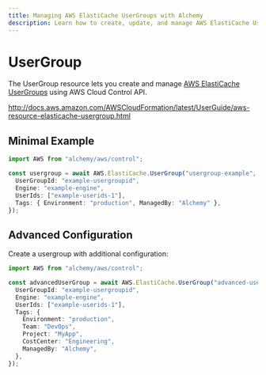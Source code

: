 ```yaml
---
title: Managing AWS ElastiCache UserGroups with Alchemy
description: Learn how to create, update, and manage AWS ElastiCache UserGroups using Alchemy Cloud Control.
---
```


# UserGroup

The UserGroup resource lets you create and manage [AWS ElastiCache UserGroups](https://docs.aws.amazon.com/elasticache/latest/userguide/) using AWS Cloud Control API.

http://docs.aws.amazon.com/AWSCloudFormation/latest/UserGuide/aws-resource-elasticache-usergroup.html

## Minimal Example

```ts
import AWS from "alchemy/aws/control";

const usergroup = await AWS.ElastiCache.UserGroup("usergroup-example", {
  UserGroupId: "example-usergroupid",
  Engine: "example-engine",
  UserIds: ["example-userids-1"],
  Tags: { Environment: "production", ManagedBy: "Alchemy" },
});
```

## Advanced Configuration

Create a usergroup with additional configuration:

```ts
import AWS from "alchemy/aws/control";

const advancedUserGroup = await AWS.ElastiCache.UserGroup("advanced-usergroup", {
  UserGroupId: "example-usergroupid",
  Engine: "example-engine",
  UserIds: ["example-userids-1"],
  Tags: {
    Environment: "production",
    Team: "DevOps",
    Project: "MyApp",
    CostCenter: "Engineering",
    ManagedBy: "Alchemy",
  },
});
```

